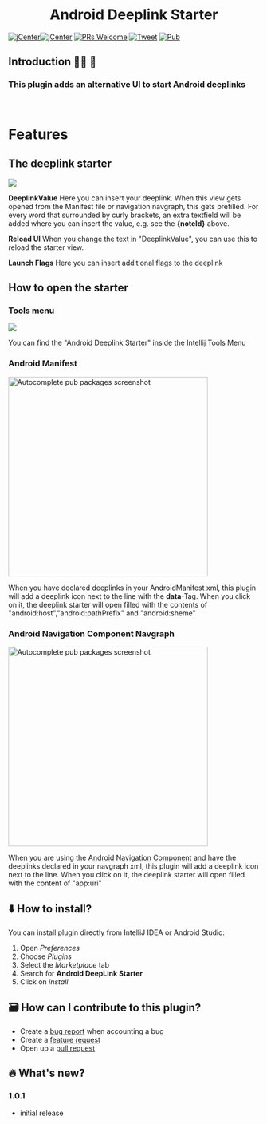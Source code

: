  <h1 align="center">Android Deeplink Starter</h1>

[![jCenter](https://img.shields.io/badge/Kotlin-1.3.61-green.svg
)](https://github.com/Foso/MpApt/blob/master/LICENSE)[![jCenter](https://img.shields.io/badge/Apache-2.0-green.svg)](https://github.com/Foso/MpApt/blob/master/LICENSE)
[![PRs Welcome](https://img.shields.io/badge/PRs-welcome-brightgreen.svg?style=flat-square)](http://makeapullrequest.com)
<a href="https://twitter.com/intent/tweet?text=Hey, check out Android_Deeplink_Starter https://github.com/Foso/Android_Deeplink_Starter via @jklingenberg_ #Kotlin 
"><img src="https://img.shields.io/twitter/url/https/github.com/angular-medellin/meetup.svg?style=social" alt="Tweet"></a>
[![Pub](https://img.shields.io/jetbrains/plugin/v/13810-android-deeplink-starter.svg?label=Android%20Deeplink%20Starter)](https://plugins.jetbrains.com/plugin/13810-android-deeplink-starter)

## Introduction 🙋‍♂️ 🙋‍
 
 
 
 <h3>This plugin adds an alternative UI to start Android deeplinks</h3>
    <br>
    <h1>Features</h1>
    <h2>The deeplink starter</h2>
    <p>
        <img src="https://raw.githubusercontent.com/Foso/Android_Deeplink_Starter/master/docs/deeplinkStarter.png"/>
    <p>
    <p><strong>DeeplinkValue</strong>
   Here you can insert your deeplink. When this view gets opened from the Manifest file or navigation navgraph, this gets prefilled.
    For every word that surrounded by curly brackets, an extra textfield will be added where you can insert the value, e.g. see the <strong>{noteId}</strong> above.
</p>
    <p><strong>Reload UI</strong>
        When you change the text in "DeeplinkValue", you can use this to reload the starter view.
    </p>
    <p><strong>Launch Flags</strong>
        Here you can insert additional flags to the deeplink
    </p>
    <h2>How to open the starter</h2>
    <h3>Tools menu</h3>
    <p>
        <img src="https://raw.githubusercontent.com/Foso/Android_Deeplink_Starter/master/docs/toolsmenu.png"/>
    <p>
    <p> You can find the "Android Deeplink Starter" inside the Intellij Tools Menu</p>
    <h3>Android Manifest</h3>
    <p>
        <img src="https://raw.githubusercontent.com/Foso/Android_Deeplink_Starter/master/docs/manifestdeeplink.png" width="400" alt="Autocomplete pub packages screenshot"/>
    <p>
    <p>When you have declared deeplinks  in your AndroidManifest xml, this plugin will add a deeplink icon next to the line with the <strong>data</strong>-Tag.
        When you click on it, the deeplink starter will open filled with the contents of "android:host","android:pathPrefix" and "android:sheme"</p>
    <h3>Android Navigation Component Navgraph </h3>
    <p>
        <img src="https://raw.githubusercontent.com/Foso/Android_Deeplink_Starter/master/docs/navigationdeeplink.png" width="400" alt="Autocomplete pub packages screenshot"/>
    <p>
    <p>When you are using the <a href="https://developer.android.com/guide/navigation/navigation-getting-started">Android Navigation Component</a> and have the deeplinks declared in your navgraph xml, this plugin will add a deeplink icon next to the line.
        When you click on it, the deeplink starter will open filled with the content of "app:uri"</p>
        
        
        

## :arrow_down:&nbsp;How to install?

You can install plugin directly from IntelliJ IDEA or Android Studio:
1. Open _Preferences_
2. Choose _Plugins_
3. Select the _Marketplace_ tab
4. Search for **Android DeepLink Starter**
5. Click on _install_

## :card_file_box:&nbsp;How can I contribute to this plugin?

* Create a [bug report](https://github.com/Foso/Android_Deeplink_Starter/issues/new?assignees=&labels=bug&template=i-encountered-a-bug-while-using-the-plugin.md&title=) when accounting a bug
* Create a [feature request](https://github.com/Foso/Android_Deeplink_Starter/issues/new?assignees=&labels=enhancement&template=i-d-like-to-request-a-feature.md&title=)
* Open up a [pull request](https://github.com/Foso/Android_Deeplink_Starter/pulls)

## :fire:&nbsp;What's new?

### 1.0.1
<ul>
    <li>initial release</li>
</ul>
